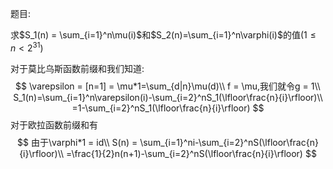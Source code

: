 题目:

求$S_1(n) = \sum_{i=1}^n\mu(i)$和$S_2(n)=\sum_{i=1}^n\varphi(i)$的值$(1 \leq n < 2^{31})$

对于莫比乌斯函数前缀和我们知道:
$$
\varepsilon = [n=1] = \mu*1=\sum_{d|n}\mu(d)\\
f = \mu,我们就令g = 1\\
S_1(n)=\sum_{i=1}^n\varepsilon(i)-\sum_{i=2}^nS_1(\lfloor\frac{n}{i}\rfloor)\\
=1-\sum_{i=2}^nS_1(\lfloor\frac{n}{i}\rfloor)
$$
对于欧拉函数前缀和有
$$
由于\varphi*1 = id\\
S(n) = \sum_{i=1}^ni-\sum_{i=2}^nS(\lfloor\frac{n}{i}\rfloor)\\
=\frac{1}{2}n(n+1)-\sum_{i=2}^nS(\lfloor\frac{n}{i}\rfloor)
$$

